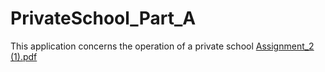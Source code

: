 # PrivateSchool_Part_A
This application concerns the operation of a private school
[Assignment_2 (1).pdf](https://github.com/dmoutzouris/PrivateSchool_Part_A/files/9003585/Assignment_2.1.pdf)
